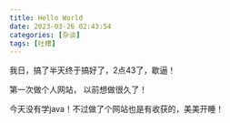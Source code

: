```yaml
---
title: Hello World
date: 2023-03-26 02:43:54
categories: [杂谈]
tags: [吐槽]
---
```


我日，搞了半天终于搞好了，2点43了，歇逼！

第一次做个人网站， 以前想做很久了！

今天没有学java！不过做了个网站也是有收获的，美美开睡！